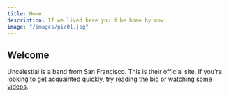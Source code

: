 ```yaml
---
title: Home
description: If we lived here you'd be home by now. 
image: "/images/pic01.jpg"
---
```


<!-- http://uncelestial.67314.x6.nabble.com/News-ft2.xml;cid=1412057808465-339 -->

## Welcome

Uncelestial is a band from San Francisco. This is their official site. If you're looking 
to get acquainted quickly, try reading the [bio](/about) or watching some [videos](/videos).

<script language="javascript">
$.ajaxSetup({cache: false});
function parseRSS(url, callback) {
  $.ajax({
    url: document.location.protocol + '//ajax.googleapis.com/ajax/services/feed/load?v=1.0&num=10&callback=?&q=' + encodeURIComponent(url),
    dataType: 'json',
    success: function(data) {
      var feedLimit = 5;
      if (data.responseData.feed.entries.length<5) feedLimit = data.responseData.feed.entries.length;
      for(i=0;i<feedLimit;i++) {
        $("#newsitems").append('<h2 class="newstitle"><a href="'+ data.responseData.feed.entries[i].link +'">' + data.responseData.feed.entries[i].title + '</a></h2><div class="newscontent">' + data.responseData.feed.entries[i].content + '</div>');
      }
    },
    cache: false
  });
}
$(document).ready(function(){
  parseRSS("http://uncelestial.67314.x6.nabble.com/News-ft2.xml;random2")
});
</script>
<div id="newsitems">
</div>
